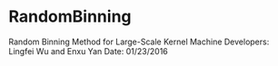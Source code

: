 # RandomBinning
Random Binning Method for Large-Scale Kernel Machine
Developers: Lingfei Wu and Enxu Yan
Date: 01/23/2016
